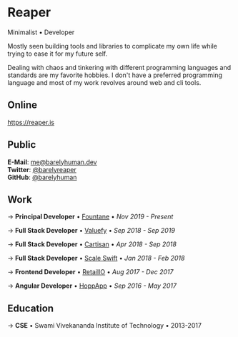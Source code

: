 
<script src="https://unpkg.com/alpinejs" defer></script>
<template x-data="{}" x-if="true">
    <div class="flex justify-end">
        <a href="#" class="noprint" @click="window.print()">Print</a>
    </div>
</template>



# Reaper

Minimalist • Developer

Mostly seen building tools and libraries to complicate my own life while trying
to ease it for my future self.

Dealing with chaos and tinkering with different programming languages and
standards are my favorite hobbies. I don't have a preferred programming language
and most of my work revolves around web and cli tools.

## Online

https://reaper.is

## Public

**E-Mail**: <me@barelyhuman.dev>\
**Twitter**: [@barelyreaper](https://twitter.com/barelyreaper)\
**GitHub**: [@barelyhuman](https://github.com/barelyhuman) 

## Work

&rarr; **Principal Developer** &bull; [Fountane](https://fountane.com/) &bull;
_Nov 2019 - Present_

&rarr; **Full Stack Developer** &bull; [Valuefy](https://valuefy.com/) &bull;
_Sep 2018 - Sep 2019_

&rarr; **Full Stack Developer** &bull; [Cartisan](https://wearexenon.com/)
&bull; _Apr 2018 - Sep 2018_

&rarr; **Full Stack Developer** &bull;
[Scale Swift](https://www.scaleswift.com/) &bull; _Jan 2018 - Feb 2018_

&rarr; **Frontend Developer** &bull; [RetailIO](https://retailio.in/) &bull;
_Aug 2017 - Dec 2017_

&rarr; **Angular Developer** &bull; [HoppApp](https://www.hoppapp.com/) &bull;
_Sep 2016 - May 2017_

## Education

&rarr; **CSE** &bull; Swami Vivekananda Institute of Technology &bull; 2013-2017


